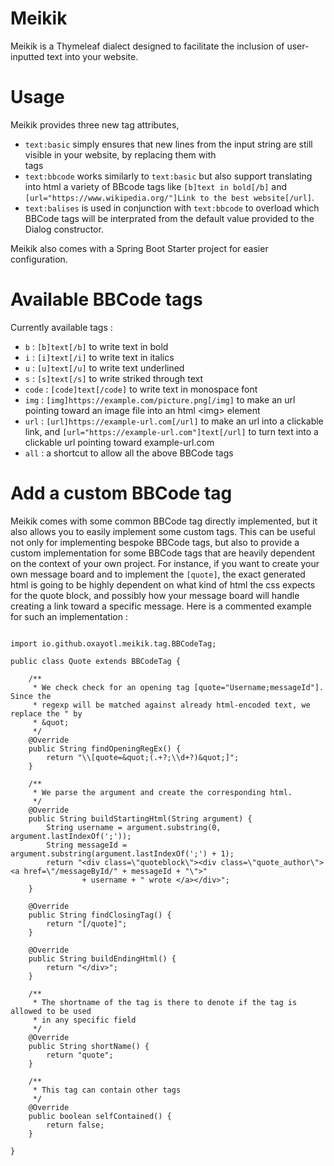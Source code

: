 # Meikik

Meikik is a Thymeleaf dialect designed to facilitate the inclusion of user-inputted text into your website. 

# Usage

Meikik provides three new tag attributes, 
* `text:basic` simply ensures that new lines from the input string are still visible in your website, by replacing them with <br> tags
* `text:bbcode` works similarly to `text:basic` but also support translating into html a variety of BBcode tags like `[b]text in bold[/b]` and `[url="https://www.wikipedia.org/"]Link to the best website[/url]`.
* `text:balises` is used in conjunction with `text:bbcode` to overload which BBCode tags will be interprated from the default value provided to the Dialog constructor.

Meikik also comes with a Spring Boot Starter project for easier configuration.

# Available BBCode tags

Currently available tags :
* `b` : `[b]text[/b]` to write text in bold
* `i` : `[i]text[/i]` to write text in italics
* `u` : `[u]text[/u]` to write text underlined
* `s` : `[s]text[/s]` to write striked through text
* `code` : `[code]text[/code]` to write text in monospace font
* `img` : `[img]https://example.com/picture.png[/img]` to make an url pointing toward an image file into an html &lt;img&gt; element
* `url` : `[url]https://example-url.com[/url]` to make an url into a clickable link, and `[url="https://example-url.com"]text[/url]` to turn text into a clickable url pointing toward example-url.com
* `all` : a shortcut to allow all the above BBCode tags

# Add a custom BBCode tag

Meikik comes with some common BBCode tag directly implemented, but it also allows you to easily implement some custom tags. This can be useful not only for implementing bespoke BBCode tags, but also to provide a custom implementation for some BBCode tags that are heavily dependent on the context of your own project. For instance, if you want to create your own message board and to implement the `[quote]`, the exact generated html is going to be highly dependent on what kind of html the css expects for the quote block, and possibly how your message board will handle creating a link toward a specific message.
Here is a commented example for such an implementation :
```

import io.github.oxayotl.meikik.tag.BBCodeTag;

public class Quote extends BBCodeTag {

	/**
	 * We check check for an opening tag [quote="Username;messageId"]. Since the
	 * regexp will be matched against already html-encoded text, we replace the " by
	 * &quot;
	 */
	@Override
	public String findOpeningRegEx() {
		return "\\[quote=&quot;(.+?;\\d+?)&quot;]";
	}

	/**
	 * We parse the argument and create the corresponding html.
	 */
	@Override
	public String buildStartingHtml(String argument) {
		String username = argument.substring(0, argument.lastIndexOf(';'));
		String messageId = argument.substring(argument.lastIndexOf(';') + 1);
		return "<div class=\"quoteblock\"><div class=\"quote_author\"><a href=\"/messageById/" + messageId + "\">"
				+ username + " wrote </a></div>";
	}

	@Override
	public String findClosingTag() {
		return "[/quote]";
	}

	@Override
	public String buildEndingHtml() {
		return "</div>";
	}

	/**
	 * The shortname of the tag is there to denote if the tag is allowed to be used
	 * in any specific field
	 */
	@Override
	public String shortName() {
		return "quote";
	}

	/**
	 * This tag can contain other tags
	 */
	@Override
	public boolean selfContained() {
		return false;
	}

}
```
